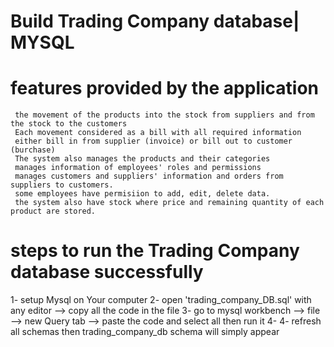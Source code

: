 # Build Trading Company database| MYSQL

# features provided by the application
	 the movement of the products into the stock from suppliers and from the stock to the customers 
	 Each movement considered as a bill with all required information
	 either bill in from supplier (invoice) or bill out to customer (burchase)
	 The system also manages the products and their categories 
	 manages information of employees' roles and permissions
	 manages customers and suppliers' information and orders from suppliers to customers.
	 some employees have permisiion to add, edit, delete data.
	 the system also have stock where price and remaining quantity of each product are stored.

# steps to run the Trading Company database successfully
1- setup Mysql on Your computer
2- open 'trading_company_DB.sql' with any editor --> copy all the code in the file
3- go to mysql workbench --> file --> new Query tab --> paste the code and select all then run it
4- 4- refresh all schemas then trading_company_db schema will simply appear

